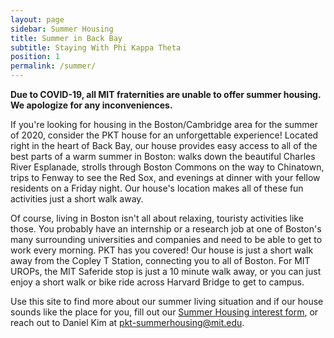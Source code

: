 ```yaml
---
layout: page
sidebar: Summer Housing
title: Summer in Back Bay
subtitle: Staying With Phi Kappa Theta
position: 1
permalink: /summer/
---
```

**Due to COVID-19, all MIT fraternities are unable to offer summer housing. We apologize for any inconveniences.**

If you're looking for housing in the Boston/Cambridge area for the summer of 2020, consider the PKT house for an unforgettable experience! Located right in the heart of Back Bay, our house provides easy access to all of the best parts of a warm summer in Boston: walks down the beautiful Charles River Esplanade, strolls through Boston Commons on the way to Chinatown, trips to Fenway to see the Red Sox, and evenings at dinner with your fellow residents on a Friday night. Our house's location makes all of these fun activities just a short walk away.

Of course, living in Boston isn't all about relaxing, touristy activities like those. You probably have an internship or a research job at one of Boston's many surrounding universities and companies and need to be able to get to work every morning. PKT has you covered! Our house is just a short walk away from the Copley T Station, connecting you to all of Boston. For MIT UROPs, the MIT Saferide stop is just a 10 minute walk away, or you can just enjoy a short walk or bike ride across Harvard Bridge to get to campus. 

Use this site to find more about our summer living situation and if our house sounds like the place for you, fill out our [Summer Housing interest form](https://forms.gle/dEKSCx1bE3TQXPLK6), or reach out to Daniel Kim at pkt-summerhousing@mit.edu.
